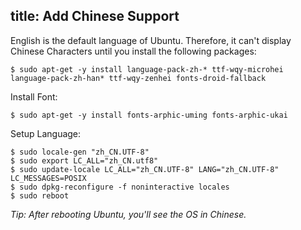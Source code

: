 title: Add Chinese Support
---

English is the default language of Ubuntu. Therefore, it can't display Chinese Characters until you install the following packages:
```
$ sudo apt-get -y install language-pack-zh-* ttf-wqy-microhei language-pack-zh-han* ttf-wqy-zenhei fonts-droid-fallback
```

Install Font:
```
$ sudo apt-get -y install fonts-arphic-uming fonts-arphic-ukai
```

Setup Language:
```
$ sudo locale-gen "zh_CN.UTF-8"
$ sudo export LC_ALL="zh_CN.utf8"
$ sudo update-locale LC_ALL="zh_CN.UTF-8" LANG="zh_CN.UTF-8" LC_MESSAGES=POSIX
$ sudo dpkg-reconfigure -f noninteractive locales
$ sudo reboot
```

*Tip: After rebooting Ubuntu, you'll see the OS in Chinese.*
